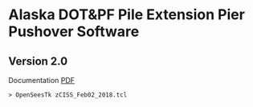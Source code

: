 # Alaska DOT&PF Pile Extension Pier Pushover Software

## Version 2.0

Documentation [PDF](https://dot.alaska.gov/stwddes/research/assets/pdf/4000-152.pdf)

```terminal
> OpenSeesTk zCISS_Feb02_2018.tcl
```
